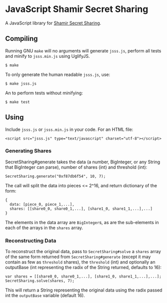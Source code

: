 # JavaScript Shamir Secret Sharing
A JavaScript library for [Shamir Secret Sharing](http://en.wikipedia.org/wiki/Shamir's_Secret_Sharing).

## Compiling
Running GNU `make` will no arguments will generate `jsss.js`, perform all tests and minify to `jsss.min.js` using UglifyJS.

    $ make

To only generate the human readable `jsss.js`, use:

    $ make jsss.js

An to perform tests without minifying:

    $ make test

## Using
Include `jsss.js` or `jsss.min.js` in your code. For an HTML file:
    
    <script src="jsss.js" type="text/javascript" charset="utf-8"></script>
    
### Generating Shares
SecretSharing#generate takes the data (a number, BigInteger, or any String that BigInteger can parse), number of shares (int) and threshold (int):

    SecretSharing.generate("0xf87db6f54", 10, 7);

The call will split the data into pieces <= 2^16, and return dictionary of the form:

    {
      data: [piece_0, piece_1,...],
      shares: [[share0_0, share0_1,...], [share1_0, share1_1,...],...]
    }

The elements in the data array are `BigInteger`s, as are the sub-elements in each of the arrays in the `shares` array.

### Reconstructing Data
To reconstruct the original data, pass to `SecretSharing#solve` a `shares` array of the same form returned from `SecretSharing#generate` (except it may contain as few as `threshold` shares), the `threshold` (int) and optionally an outputBase (int representing the radix of the String returned, defaults to 16):

    var shares = [[share0_0, share0_1,...], [share1_0, share1_1,...],...];
    SecretSharing.solve(shares, 7);

This will return a String representing the original data using the radix passed int the `outputBase` variable (default 16).